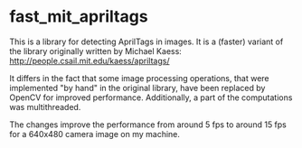 # fast_mit_apriltags

This is a library for detecting AprilTags in images. It is a (faster) variant of the library originally written by Michael Kaess:
http://people.csail.mit.edu/kaess/apriltags/

It differs in the fact that some image processing operations, that were implemented "by hand" in the original library, have been replaced by OpenCV for improved performance. Additionally, a part of the computations was multithreaded.

The changes improve the performance from around 5 fps to around 15 fps for a 640x480 camera image on my machine.
